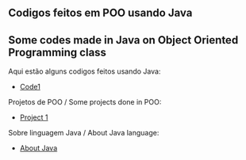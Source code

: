 ## Codigos feitos em POO usando Java 
## Some codes made in Java on Object Oriented Programming class

Aqui estão alguns codigos feitos usando Java:

- [Code1]()


Projetos de POO / Some projects done in POO:

- [Project 1]()

Sobre linguagem Java / About Java language:

- [About Java](https://www.sololearn.com/en/learn/courses/java-introduction)

